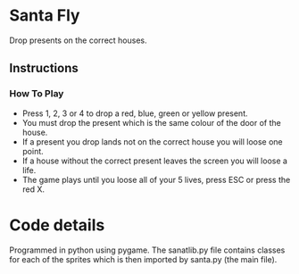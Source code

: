 # Santa Fly
Drop presents on the correct houses.
## Instructions
### How To Play
- Press 1, 2, 3 or 4 to drop a red, blue, green or yellow present.
- You must drop the present which is the same colour of the door of the house.
- If a present you drop lands not on the correct house you will loose one point.
- If a house without the correct present leaves the screen you will loose a life.
- The game plays until you loose all of your 5 lives, press ESC or press the red X.
# Code details
Programmed in python using pygame. The sanatlib.py file contains classes for each of the sprites which is then imported by santa.py (the main file).
